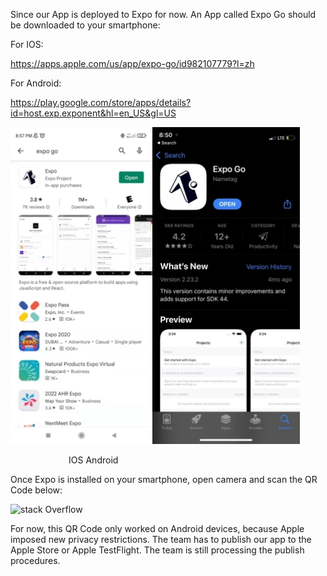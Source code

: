 ﻿Since our App is deployed to Expo for now. An App called Expo Go should be downloaded to your smartphone:

For IOS:

<https://apps.apple.com/us/app/expo-go/id982107779?l=zh>

For Android:

<https://play.google.com/store/apps/details?id=host.exp.exponent&hl=en_US&gl=US>

![](Aspose.Words.a69ec872-f38c-4c71-b302-9c8d3521fcae.001.jpeg)![](Aspose.Words.a69ec872-f38c-4c71-b302-9c8d3521fcae.002.jpeg)



























`      		  `IOS							    Android









Once Expo is installed on your smartphone, open camera and scan the QR Code below:

![stack Overflow](https://expo.dev/@felzek/Curastone?serviceType=classic&distribution=expo-go)

For now, this QR Code only worked on Android devices, because Apple imposed new privacy restrictions. The team has to publish our app to the Apple Store or Apple TestFlight. The team is still processing the publish procedures. 
